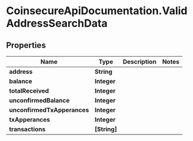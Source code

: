 # CoinsecureApiDocumentation.ValidAddressSearchData

## Properties
Name | Type | Description | Notes
------------ | ------------- | ------------- | -------------
**address** | **String** |  | 
**balance** | **Integer** |  | 
**totalReceived** | **Integer** |  | 
**unconfirmedBalance** | **Integer** |  | 
**unconfirmedTxApperances** | **Integer** |  | 
**txApperances** | **Integer** |  | 
**transactions** | **[String]** |  | 


